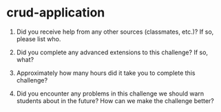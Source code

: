 # crud-application

1. Did you receive help from any other sources (classmates, etc.)? If so, please list who.

2. Did you complete any advanced extensions to this challenge? If so, what?

3. Approximately how many hours did it take you to complete this challenge?

4. Did you encounter any problems in this challenge we should warn students about in the future? How can we make the challenge better?